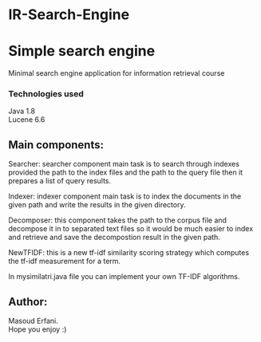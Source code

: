 # IR-Search-Engine
<h1> Simple search engine</h1>
Minimal search engine application for information retrieval course<br>
<h3> Technologies used</h3>
Java 1.8 <br>
Lucene 6.6 <br>

<h2> Main components:</h2>

Searcher: searcher component main task is to search through indexes provided the path to the index files and the path to the query file then it prepares a list of query results.<br>

Indexer: indexer component main task is to index the documents in the given path and write the results in the given directory. <br>

Decomposer: this component takes the path to the corpus file and decompose it in to separated text files so it would be much easier to index and retrieve and save the decompostion result in the given path.<br>

NewTFIDF: this is a new tf-idf similarity scoring strategy which computes the tf-idf measurement for a term.<br>

In mysimilatri.java file you can implement your own TF-IDF algorithms. <br>


<h2> Author: </h2>
Masoud Erfani. <br>
Hope you enjoy :)
